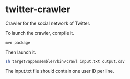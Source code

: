 twitter-crawler
===============

Crawler for the social network of Twitter.

To launch the crawler, compile it.

```bash
mvn package
```
Then launch it.

```bash
sh target/appassembler/bin/crawl input.txt output.csv
```

The input.txt file should contain one user ID per line.
